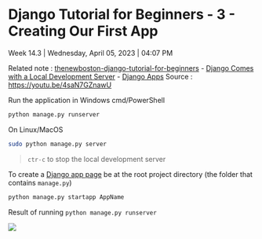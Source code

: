 # Django Tutorial for Beginners - 3 - Creating Our First App

Week 14.3 | Wednesday, April 05, 2023 | 04:07 PM

Related note : [thenewboston-django-tutorial-for-beginners](thenewboston-django-tutorial-for-beginners.md) - [Django Comes with a Local Development Server](Django%20Comes%20with%20a%20Local%20Development%20Server.md) - [Django Apps](Django%20Apps.md)
Source : <https://youtu.be/4saN7GZnawU>

Run the application in Windows cmd/PowerShell

```cmd
python manage.py runserver
```

On Linux/MacOS

```sh
sudo python manage.py server
```

> `ctr-c` to stop the local development server

To create a [Django app page](Django%20Apps.md) be at the root project directory (the folder that contains `manage.py`)

```cmd
python manage.py startapp AppName
```

Result of running `python manage.py runserver`

![](Pasted%20image%2020230405165700.png)

